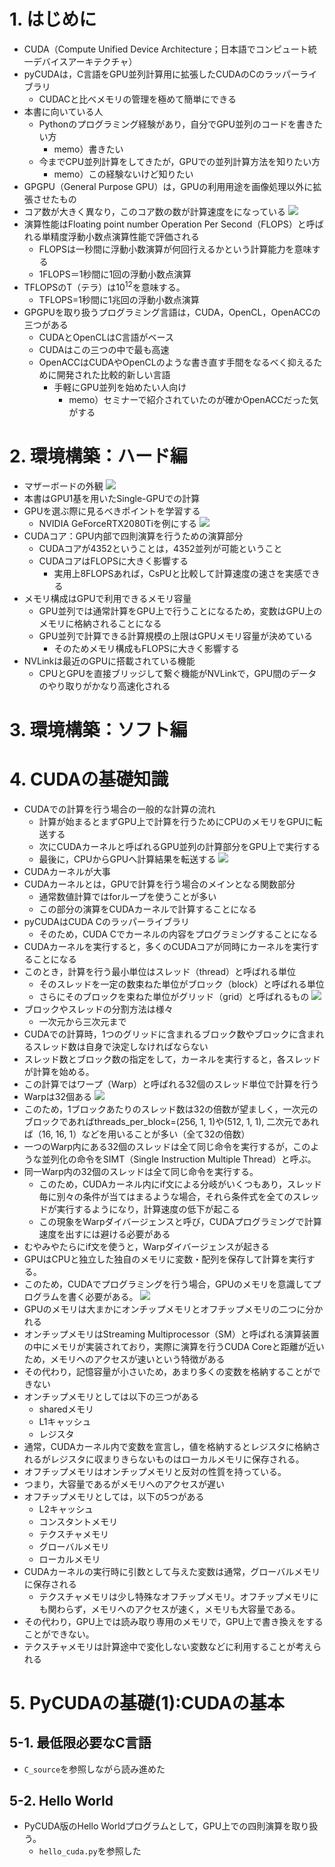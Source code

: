 # 1. はじめに
- CUDA（Compute Unified Device Architecture；日本語でコンピュート統一デバイスアーキテクチャ）
- pyCUDAは，C言語をGPU並列計算用に拡張したCUDAのCのラッパーライブラリ
  - CUDACと比べメモリの管理を極めて簡単にできる
- 本書に向いている人
  - Pythonのプログラミング経験があり，自分でGPU並列のコードを書きたい方
    - memo）書きたい
  - 今までCPU並列計算をしてきたが，GPUでの並列計算方法を知りたい方
    - memo）この経験ないけど知りたい
- GPGPU（General Purpose GPU）は，GPUの利用用途を画像処理以外に拡張させたもの
- コア数が大きく異なり，このコア数の数が計算速度をになっている
![](/images/2023-05-03-17-22-08.png)
- 演算性能はFloating point number Operation Per Second（FLOPS）と呼ばれる単精度浮動小数点演算性能で評価される
  - FLOPSは一秒間に浮動小数演算が何回行えるかという計算能力を意味する
  - 1FLOPS＝1秒間に1回の浮動小数点演算
- TFLOPSのT（テラ）は$10^12$を意味する。
  - TFLOPS=1秒間に1兆回の浮動小数点演算
- GPGPUを取り扱うプログラミング言語は，CUDA，OpenCL，OpenACCの三つがある
  - CUDAとOpenCLはC言語がベース
  - CUDAはこの三つの中で最も高速
  - OpenACCはCUDAやOpenCLのような書き直す手間をなるべく抑えるために開発された比較的新しい言語
    - 手軽にGPU並列を始めたい人向け
      - memo）セミナーで紹介されていたのが確かOpenACCだった気がする
# 2. 環境構築：ハード編
- マザーボードの外観
![](/images/2023-05-03-17-37-05.png)
- 本書はGPU1基を用いたSingle-GPUでの計算
- GPUを選ぶ際に見るべきポイントを学習する
  - NVIDIA GeForceRTX2080Tiを例にする
![](/images/2023-05-03-17-39-06.png)
- CUDAコア：GPU内部で四則演算を行うための演算部分
  - CUDAコアが4352ということは，4352並列が可能ということ
  - CUDAコアはFLOPSに大きく影響する
    - 実用上8FLOPSあれば，CsPUと比較して計算速度の速さを実感できる
- メモリ構成はGPUで利用できるメモリ容量
  - GPU並列では通常計算をGPU上で行うことになるため，変数はGPU上のメモリに格納されることになる
  - GPU並列で計算できる計算規模の上限はGPUメモリ容量が決めている
    - そのためメモリ構成もFLOPSに大きく影響する
- NVLinkは最近のGPUに搭載されている機能
  - CPUとGPUを直接ブリッジして繋ぐ機能がNVLinkで，GPU間のデータのやり取りがかなり高速化される
# 3. 環境構築：ソフト編
# 4. CUDAの基礎知識
- CUDAでの計算を行う場合の一般的な計算の流れ
  - 計算が始まるとまずGPU上で計算を行うためにCPUのメモリをGPUに転送する
  - 次にCUDAカーネルと呼ばれるGPU並列の計算部分をGPU上で実行する
  - 最後に，CPUからGPUへ計算結果を転送する
![](/images/2023-05-03-17-49-24.png)
- CUDAカーネルが大事
- CUDAカーネルとは，GPUで計算を行う場合のメインとなる関数部分
  - 通常数値計算ではforループを使うことが多い
  - この部分の演算をCUDAカーネルで計算することになる
- pyCUDAはCUDA Cのラッパーライブラリ
  - そのため，CUDA Cでカーネルの内容をプログラミングすることになる
- CUDAカーネルを実行すると，多くのCUDAコアが同時にカーネルを実行することになる
- このとき，計算を行う最小単位はスレッド（thread）と呼ばれる単位
  - そのスレッドを一定の数束ねた単位がブロック（block）と呼ばれる単位
  - さらにそのブロックを束ねた単位がグリッド（grid）と呼ばれるもの
![](/images/2023-05-06-12-45-58.png)
- ブロックやスレッドの分割方法は様々
  - 一次元から三次元まで
- CUDAでの計算時，1つのグリッドに含まれるブロック数やブロックに含まれるスレッド数は自身で決定しなければならない
- スレッド数とブロック数の指定をして，カーネルを実行すると，各スレッドが計算を始める。
- この計算ではワープ（Warp）と呼ばれる32個のスレッド単位で計算を行う
- Warpは32個ある
![](/images/2023-05-06-12-52-43.png)
- このため，1ブロックあたりのスレッド数は32の倍数が望ましく，一次元のブロックであればthreads_per_block=(256, 1, 1)や(512, 1, 1), 二次元であれば（16, 16, 1）などを用いることが多い（全て32の倍数）
- 一つのWarp内にある32個のスレッドは全て同じ命令を実行するが，このような並列化の命令をSIMT（Single Instruction Multiple Thread）と呼ぶ。
- 同一Warp内の32個のスレッドは全て同じ命令を実行する。
  - このため，CUDAカーネル内にif文による分岐がいくつもあり，スレッド毎に別々の条件が当てはまるような場合，それら条件式を全てのスレッドが実行するようになり，計算速度の低下が起こる
  - この現象をWarpダイバージェンスと呼び，CUDAプログラミングで計算速度を出すには避ける必要がある
- むやみやたらにif文を使うと，Warpダイバージェンスが起きる
- GPUはCPUと独立した独自のメモリに変数・配列を保存して計算を実行する。
- このため，CUDAでプログラミングを行う場合，GPUのメモリを意識してプログラムを書く必要がある。
![](/images/2023-05-06-12-57-42.png)
- GPUのメモリは大まかにオンチップメモリとオフチップメモリの二つに分かれる
- オンチップメモリはStreaming Multiprocessor（SM）と呼ばれる演算装置の中にメモリが実装されており，実際に演算を行うCUDA Coreと距離が近いため，メモリへのアクセスが速いという特徴がある
- その代わり，記憶容量が小さいため，あまり多くの変数を格納することができない
- オンチップメモリとしては以下の三つがある
  - sharedメモリ
  - L1キャッシュ
  - レジスタ
- 通常，CUDAカーネル内で変数を宣言し，値を格納するとレジスタに格納されるがレジスタに収まりきらないものはローカルメモリに保存される。
- オフチップメモリはオンチップメモリと反対の性質を持っている。
- つまり，大容量であるがメモリへのアクセスが遅い
- オフチップメモリとしては，以下の5つがある
  - L2キャッシュ
  - コンスタントメモリ
  - テクスチャメモリ
  - グローバルメモリ
  - ローカルメモリ
- CUDAカーネルの実行時に引数として与えた変数は通常，グローバルメモリに保存される
  - テクスチャメモリは少し特殊なオフチップメモリ。オフチップメモリにも関わらず，メモリへのアクセスが速く，メモリも大容量である。
- その代わり，GPU上では読み取り専用のメモリで，GPU上で書き換えをすることができない。
- テクスチャメモリは計算途中で変化しない変数などに利用することが考えられる
# 5. PyCUDAの基礎(1):CUDAの基本
## 5-1. 最低限必要なC言語
- `C_source`を参照しながら読み進めた
## 5-2. Hello World
- PyCUDA版のHello Worldプログラムとして，GPU上での四則演算を取り扱う。
  - `hello_cuda.py`を参照した
